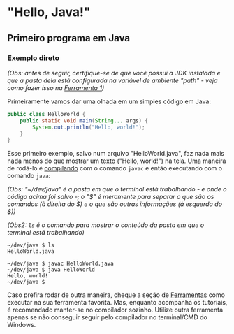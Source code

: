 "Hello, Java!"
==============

Primeiro programa em Java
-------------------------

### Exemplo direto

_(Obs: antes de seguir, certifique-se de que você possui a JDK instalada e que
a pasta dela está configurada na variável de ambiente "path" - veja como fazer
isso na [Ferramenta 1](#ferramentas))_

Primeiramente vamos dar uma olhada em um simples código em Java:

```java
public class HelloWorld {
    public static void main(String... args) {
        System.out.println("Hello, world!");
    }
}
```

Esse primeiro exemplo, salvo num arquivo "HelloWorld.java", faz nada mais nada
menos do que mostrar um texto ("Hello, world!") na tela. Uma maneira de rodá-lo
é [compilando](01-java-and-langs.md) com o comando `javac` e então executando
com o comando `java`:

_(Obs: "~/dev/java" é a pasta em que o terminal está trabalhando - e onde o
código acima foi salvo -; o "$" é meramente para separar o que são os comandos
(à direita do $) e o que são outras informações (à esquerda do $))_

_(Obs2: `ls` é o comando para mostrar o conteúdo da pasta em que o terminal
está trabalhando)_

```
~/dev/java $ ls
HelloWorld.java

~/dev/java $ javac HelloWorld.java
~/dev/java $ java HelloWorld
Hello, world!
~/dev/java $
```

Caso prefira rodar de outra maneira, cheque a seção de
[Ferramentas](./tools.md) como executar na sua ferramenta favorita. Mas,
enquanto acompanha os tutoriais, é recomendado manter-se no compilador sozinho.
Utilize outra ferramenta apenas se não conseguir seguir pelo compilador no
terminal/CMD do Windows.

